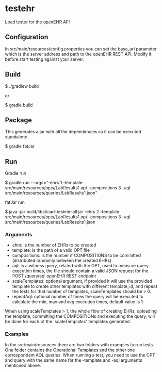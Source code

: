 # testehr

Load tester for the openEHR API


## Configuration

In src/main/resources/config.properties you can set the base_url parameter which is the server address and path to the openEHR REST API.
Modify it before start testing against your server.


## Build

$ ./gradlew build

or

$ gradle build


## Package

This generates a jar with all the dependencies so it can be executed standalone.

$ gradle fatJar


## Run

Gradle run

$ gradle run --args="-ehrs 1 -template src/main/resources/opts/LabResults1.opt -compositions 3 -aql src/main/resources/queries/LabResults1.json"

fatJar run

$ java -jar build/libs/load-testehr-all.jar -ehrs 2 -template src/main/resources/opts/LabResults1.opt -compositions 3 -aql src/main/resources/queries/LabResults1.json


### Arguments

 - ehrs: is the number of EHRs to be created
 - template: is the path of a valid OPT file
 - compositions: is the number if COMPOSITIONS to be committed (distributed randomly between the created EHRs)
 - aql: is a witness query, related with the OPT, used to measure query execution times, the file should contain a valid JSON request for the POST /query/aql openEHR REST endpoint
 - scaleTemplates: optional argument, if provided it will use the provided template to create other templates with different template_id, and repeat the tests for that number of templates, scaleTemplates should be > 0.
 - repeatAql: optional number of times the query will be executed to calculate the min, max and avg execution times, default value is 1


When using scaleTemplates > 1, the whole flow of creating EHRs, uploading the template, committing the COMPOSITIONs and executing the query, will be done for each of the 'scateTemplates' templates generated.


### Examples

In the src/main/resources there are two folders with examples to run tests. One folder contains the Operational Templates and the other one correspondent AQL queries. When running a test, you need to use the OPT and query with the same name for the -template and -aql arguments mentioned above.